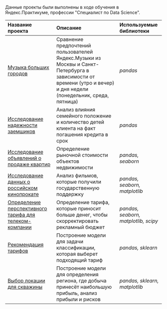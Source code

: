 Данные проекты были выполнены в ходе обучения в Яндекс.Практикуме, профессии "Специалист по Data Science".

| Название проекта | Описание | Используемые библиотеки | 
| :---------------------- | :---------------------- | :---------------------- |
| [Музыка больших городов](musical_preferences) | Сравнение предпочтений пользователей Яндекс.Музыки из Москвы и Санкт-Петербурга в зависимости от времени (утро и вечер) и дня недели (понедельник, среда, пятница)| *pandas* |
| [Исследование надежности заемщиков](reability_of_borrowers) | Анализ влияния семейного положение и количество детей клиента на факт погашения кредита в срок | *pandas* |
| [Исследование объявлений о продаже квартир](appartments_for_sale) | Определение рыночной стоимости объектов недвижимости | *pandas, seaborn* |
| [Исследование данных о российском кинопрокате](russian_movies) | Анализ фильмов, которые получили государственную поддержку | *pandas, seaborn, matplotlib* |
| [Определение перспективного тарифа для телеком-компании](mobile_tariff) | Определение тарифа, которые приносит больше денег, чтобы скорректировать рекламный бюджет | *pandas, seaborn, matplotlib, scipy* |
| [Рекомендация тарифов](tariff_recomendation) | Построение модели для задачи классификации, которая выберет подходящий тариф | *pandas, sklearn* |
| [Выбор локации для скважины](oil_well_recomendation) | Построение модели для определения региона, где добыча принесёт наибольшую прибыль, анализ прибыли и рисков | *pandas, sklearn, matplotlib* |
